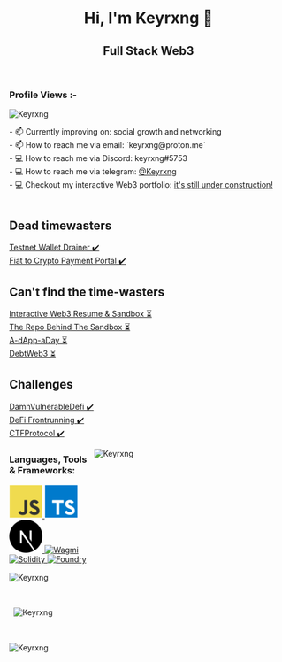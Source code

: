 <h1 align="center">Hi, I'm Keyrxng 👋</h1>
<h2 align="center">Full Stack Web3</h2>

<br>

<p align="right"> <h3>Profile Views :-</h3> <img src="https://komarev.com/ghpvc/?username=Keyrxng&label=Profile%20views&color=0e75b6&style=flat"
    alt="Keyrxng" /> 
  </p>
  - 📫 Currently improving on: social growth and networking<br>
  - 📫 How to reach me via email: `keyrxng@proton.me` <br>
  - 💻 How to reach me via Discord: keyrxng#5753 <br>
  - 💻 How to reach me via telegram: <a href="http://t.me/Keyrxng" target="_blank" rel="noreferrer">@Keyrxng</a><br>
  - 💻 Checkout my interactive Web3 portfolio: <a href="https://www.keyrxng.xyz/" target="_blank" rel="noreferrer">it's still under construction!</a><br>
<br>

## Dead timewasters

<a href="https://github.com/Keyrxng/testnet-wallet-drainer" target="_blank" rel="noreferrer">Testnet Wallet Drainer ✔️</a><br>
<a href="https://github.com/Keyrxng/Web3-Payment-Portal" target="_blank" rel="noreferrer">Fiat to Crypto Payment Portal ✔️</a><br>

## Can't find the time-wasters

<a href="https://" target="_blank" rel="noreferrer">Interactive Web3 Resume & Sandbox ⏳</a><br>
<a href="https://github.com/Keyrxng/personal-site-contracts" target="_blank" rel="noreferrer">The Repo Behind The Sandbox ⏳</a><br>
<a href="https://github.com/Keyrxng/a-dApp-aDay" target="_blank" rel="noreferrer">A-dApp-aDay ⏳</a><br>
<a href="https://github.com/Keyrxng/DebtWeb3" target="_blank" rel="noreferrer">DebtWeb3 ⏳</a><br>

## Challenges

<a href="https://github.com/Keyrxng/damn-vulnerable-defi" target="_blank" rel="noreferrer">DamnVulnerableDefi ✔️</a><br>
<a href="https://github.com/Keyrxng/defi-frontrunning-challenge" target="_blank" rel="noreferrer">DeFi Frontrunning ✔️</a><br>
<a href="https://github.com/Keyrxng/ctfprotocol" target="_blank" rel="noreferrer">CTFProtocol ✔️</a><br>

<p><img align="right" src="https://github.com/Adam-pw/Adam-pw/blob/main/animation_500_kxa883sd.gif" alt="Keyrxng" height="350" width="350"/></p>

<h3 align="left">Languages, Tools & Frameworks:</h3>
<p>
<a href="https://developer.mozilla.org/en-US/docs/Web/JavaScript" target="_blank"
    rel="noreferrer"> 
    <img
      src="https://raw.githubusercontent.com/devicons/devicon/master/icons/javascript/javascript-original.svg"
      alt="Javascript" width="60" height="60" /> 
</a>
<a href="https://www.typescriptlang.org/docs/" target="_blank"
    rel="noreferrer"> 
    <img
      src="https://raw.githubusercontent.com/devicons/devicon/master/icons/typescript/typescript-original.svg"
      alt="Typescript" width="60" height="60" /> 
</a>
<a href="https://nextjs.org/docs/getting-started" target="_blank"
    rel="noreferrer"> 
    <img
      src="https://raw.githubusercontent.com/devicons/devicon/master/icons/nextjs/nextjs-original.svg"
      alt="NextJS" width="60" height="60" /> 
</a>
<a href="https://wagmi.sh/" target="_blank"
    rel="noreferrer"> 
    <img
      src="https://avatars.githubusercontent.com/u/109633172?s=200&v=4"
      alt="Wagmi" width="60" height="60" /> 
</a>
<a href="https://docs.soliditylang.org/" target="_blank"
    rel="noreferrer"> 
    <img
      src="https://www.logosvgpng.com/wp-content/uploads/2018/10/solidity-logo-vector.png"
      alt="Solidity" width="60" height="60" /> 
</a> 
<a href="https://book.getfoundry.sh/" target="_blank"
    rel="noreferrer"> 
    <img
      src="https://avatars.githubusercontent.com/u/99892494?s=200&v=4"
      alt="Foundry" width="60" height="60" /> 
</a>
</p>
<p>
  <img align="center"
    src="https://github-readme-stats.vercel.app/api/top-langs?username=Keyrxng&show_icons=true&locale=en&bg_color=0d1117&text_color=ffffff&layout=compact&hide=css"
    alt="Keyrxng" 
    bg_color=#808080/>
</p>

<br>

<p>&nbsp;
  <img align="center" 
    src="https://github-readme-stats.vercel.app/api?username=Keyrxng&show_icons=true&count_private=true&locale=en&bg_color=0d1117&text_color=ffffff&repo=convoychat"
    alt="Keyrxng" />
</p>

<br>

<p>
   <img align="center"
        src="https://github-readme-streak-stats.herokuapp.com/?user=Keyrxng&theme=dark&background=0d1117&date_format=M%20j%5B%2C%20Y%5D" 
        alt="Keyrxng" />
</p>
